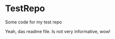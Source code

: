 TestRepo
========

Some code for my test repo


Yeah, das readme file. Is not very informative, wow!
